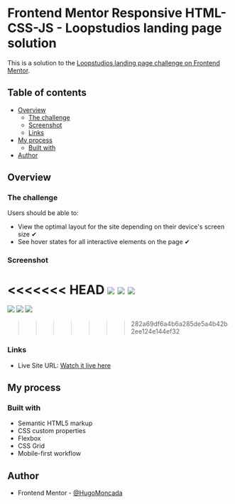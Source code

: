 # Frontend Mentor Responsive HTML-CSS-JS - Loopstudios landing page solution

This is a solution to the [Loopstudios landing page challenge on Frontend Mentor](https://www.frontendmentor.io/challenges/loopstudios-landing-page-N88J5Onjw). 

## Table of contents

- [Overview](#overview)
  - [The challenge](#the-challenge)
  - [Screenshot](#screenshot)
  - [Links](#links)
- [My process](#my-process)
  - [Built with](#built-with)
- [Author](#author)


## Overview

### The challenge

Users should be able to:

- View the optimal layout for the site depending on their device's screen size ✔
- See hover states for all interactive elements on the page ✔

### Screenshot

<<<<<<< HEAD
![](./screenshots/Mobile.png)
![](./screenshots/Mobile-menu.png)
![](./screenshots/Desktop.png)
=======
![]("./screenshots/Mobile.png")
![]("./screenshots/Mobile-menu.png")
![]("./screenshots/Desktop.png")
>>>>>>> 282a69df6a4b6a285de5a4b42b2ee124e144ef32

### Links

- Live Site URL: [Watch it live here](https://loopstudios-landing-page-solution-blush.vercel.app/)


## My process

### Built with

- Semantic HTML5 markup
- CSS custom properties
- Flexbox
- CSS Grid
- Mobile-first workflow


## Author

- Frontend Mentor - [@HugoMoncada](https://www.frontendmentor.io/profile/HugoMoncada)




